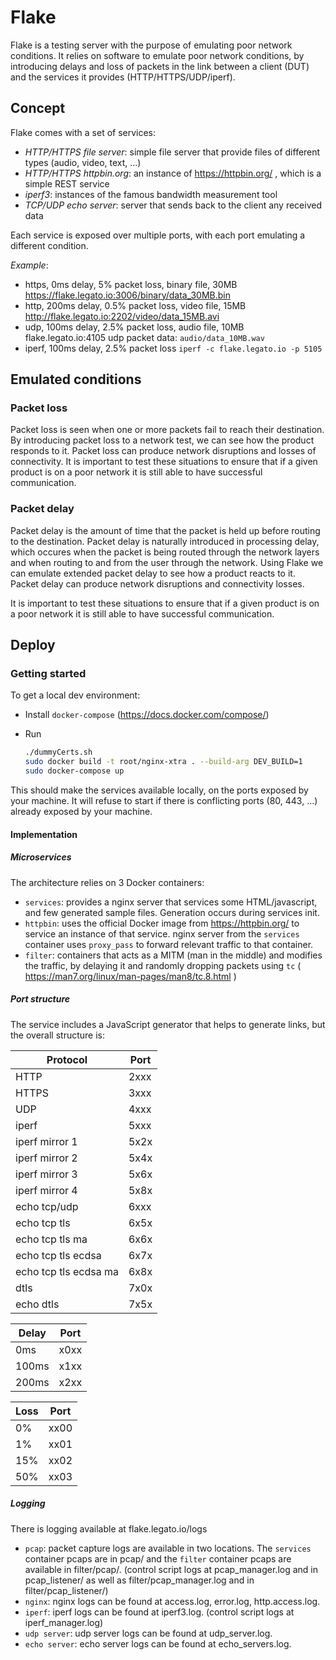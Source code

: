 # Flake

Flake is a testing server with the purpose of emulating poor network conditions.
It relies on software to emulate poor network conditions, by introducing delays and loss of packets in the link between a client (DUT) and the services it provides (HTTP/HTTPS/UDP/iperf).

## Concept

Flake comes with a set of services:

- _HTTP/HTTPS file server_: simple file server that provide files of different types (audio, video, text, ...)
- _HTTP/HTTPS httpbin.org_: an instance of <https://httpbin.org/> , which is a simple REST service
- _iperf3_: instances of the famous bandwidth measurement tool
- _TCP/UDP echo server_: server that sends back to the client any received data

Each service is exposed over multiple ports, with each port emulating a different condition.

_Example_:

- https, 0ms delay, 5% packet loss, binary file, 30MB
  <https://flake.legato.io:3006/binary/data_30MB.bin>
- http, 200ms delay, 0.5% packet loss, video file, 15MB
  <http://flake.legato.io:2202/video/data_15MB.avi>
- udp, 100ms delay, 2.5% packet loss, audio file, 10MB
  flake.legato.io:4105
  udp packet data:
  `audio/data_10MB.wav`
- iperf, 100ms delay, 2.5% packet loss
  `iperf -c flake.legato.io -p 5105`

## Emulated conditions

### Packet loss

Packet loss is seen when one or more packets fail to reach their destination.
By introducing packet loss to a network test, we can see how the product responds to it.
Packet loss can produce network disruptions and losses of connectivity.
It is important to test these situations to ensure that if a given product is on a poor network it is still able to have successful communication.

### Packet delay

Packet delay is the amount of time that the packet is held up before routing to the destination.
Packet delay is naturally introduced in processing delay, which occures when the packet is being routed through the network layers and when routing to and from the user through the network.
Using Flake we can emulate extended packet delay to see how a product reacts to it.
Packet delay can produce network disruptions and connectivity losses.

It is important to test these situations to ensure that if a given product is on a poor network it is still able to have successful communication.

## Deploy

### Getting started

To get a local dev environment:

- Install `docker-compose` (<https://docs.docker.com/compose/>)
- Run

  ```sh
  ./dummyCerts.sh
  sudo docker build -t root/nginx-xtra . --build-arg DEV_BUILD=1
  sudo docker-compose up
  ```

This should make the services available locally, on the ports exposed by your machine.
It will refuse to start if there is conflicting ports (80, 443, ...) already exposed by your machine.

#### Implementation

##### Microservices

The architecture relies on 3 Docker containers:

- `services`: provides a nginx server that services some HTML/javascript, and few generated sample files. Generation occurs during services init.
- `httpbin`: uses the official Docker image from https://httpbin.org/ to service an instance of that service. nginx server from the `services` container uses `proxy_pass` to forward relevant traffic to that container.
- `filter`: containers that acts as a MITM (man in the middle) and modifies the traffic, by delaying it and randomly dropping packets using `tc` ( <https://man7.org/linux/man-pages/man8/tc.8.html> )

##### Port structure

The service includes a JavaScript generator that helps to generate links, but the overall structure is:

| Protocol              | Port |
| --------------------- | ---- |
| HTTP                  | 2xxx |
| HTTPS                 | 3xxx |
| UDP                   | 4xxx |
| iperf                 | 5xxx |
| iperf mirror 1        | 5x2x |
| iperf mirror 2        | 5x4x |
| iperf mirror 3        | 5x6x |
| iperf mirror 4        | 5x8x |
| echo tcp/udp          | 6xxx |
| echo tcp tls          | 6x5x |
| echo tcp tls ma       | 6x6x |
| echo tcp tls ecdsa    | 6x7x |
| echo tcp tls ecdsa ma | 6x8x |
| dtls                  | 7x0x |
| echo dtls             | 7x5x |

| Delay | Port |
| ----- | ---- |
| 0ms   | x0xx |
| 100ms | x1xx |
| 200ms | x2xx |

| Loss | Port |
| ---- | ---- |
| 0%   | xx00 |
| 1%   | xx01 |
| 15%  | xx02 |
| 50%  | xx03 |

##### Logging

There is logging available at flake.legato.io/logs

- `pcap`: packet capture logs are available in two locations. The `services` container pcaps are in pcap/ and the `filter` container pcaps are available in filter/pcap/.
  (control script logs at pcap_manager.log and in pcap_listener/ as well as filter/pcap_manager.log and in filter/pcap_listener/)
- `nginx`: nginx logs can be found at access.log, error.log, http.access.log.
- `iperf`: iperf logs can be found at iperf3.log.
  (control script logs at iperf_manager.log)
- `udp server`: udp server logs can be found at udp_server.log.
- `echo server`: echo server logs can be found at echo_servers.log.
